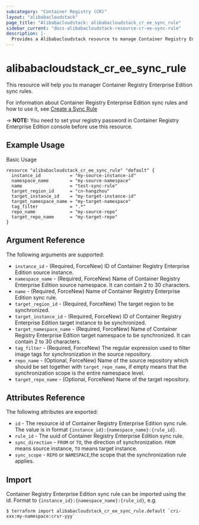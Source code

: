 ```yaml
---
subcategory: "Container Registry (CR)"
layout: "alibabacloudstack"
page_title: "Alibabacloudstack: alibabacloudstack_cr_ee_sync_rule"
sidebar_current: "docs-alibabacloudstack-resource-cr-ee-sync-rule"
description: |-
  Provides a Alibabacloudstack resource to manage Container Registry Enterprise Edition sync rules.
---
```


# alibabacloudstack_cr_ee_sync_rule

This resource will help you to manager Container Registry Enterprise Edition sync rules.

For information about Container Registry Enterprise Edition sync rules and how to use it, see [Create a Sync Rule](https://www.alibabacloud.com/help/doc-detail/145280.htm)



-> **NOTE:** You need to set your registry password in Container Registry Enterprise Edition console before use this resource.

## Example Usage

Basic Usage

```
resource "alibabacloudstack_cr_ee_sync_rule" "default" {
  instance_id           = "my-source-instance-id"
  namespace_name        = "my-source-namespace"
  name                  = "test-sync-rule"
  target_region_id      = "cn-hangzhou"
  target_instance_id    = "my-target-instance-id"
  target_namespace_name = "my-target-namespace"
  tag_filter            = ".*"
  repo_name             = "my-source-repo"
  target_repo_name      = "my-target-repo"
}
```

## Argument Reference

The following arguments are supported:

* `instance_id` - (Required, ForceNew) ID of Container Registry Enterprise Edition source instance.
* `namespace_name` - (Required, ForceNew) Name of Container Registry Enterprise Edition source namespace. It can contain 2 to 30 characters.
* `name` - (Required, ForceNew) Name of Container Registry Enterprise Edition sync rule. 
* `target_region_id` - (Required, ForceNew) The target region to be synchronized.
* `target_instance_id` - (Required, ForceNew) ID of Container Registry Enterprise Edition target instance to be synchronized.
* `target_namespace_name` - (Required, ForceNew) Name of Container Registry Enterprise Edition target namespace to be synchronized. It can contain 2 to 30 characters.
* `tag_filter` - (Required, ForceNew) The regular expression used to filter image tags for synchronization in the source repository.
* `repo_name` - (Optional, ForceNew) Name of the source repository which should be set together with `target_repo_name`, if empty means that the synchronization scope is the entire namespace level.
* `target_repo_name` - (Optional, ForceNew) Name of the target repository.

## Attributes Reference

The following attributes are exported:

* `id` - The resource id of Container Registry Enterprise Edition sync rule. The value is in format `{instance_id}:{namespace_name}:{rule_id}`.
* `rule_id` - The uuid of Container Registry Enterprise Edition sync rule. 
* `sync_direction` - `FROM` or `TO`, the direction of synchronization. `FROM` means source instance, `TO` means target instance.
* `sync_scope` - `REPO` or `NAMESPACE`,the scope that the synchronization rule applies.

## Import

Container Registry Enterprise Edition sync rule can be imported using the id. Format to `{instance_id}:{namespace_name}:{rule_id}`, e.g.

```
$ terraform import alibabacloudstack_cr_ee_sync_rule.default `cri-xxx:my-namespace:crsr-yyy`
```